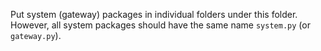Put system (gateway) packages in individual folders under this folder. However, all system packages should have the same name `system.py` (or `gateway.py`).


